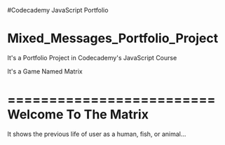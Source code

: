 #Codecademy JavaScript Portfolio
# Mixed_Messages_Portfolio_Project
It's a Portfolio Project in Codecademy's JavaScript Course

It's a Game Named Matrix

=========================
Welcome To The Matrix
=========================

It shows the previous life of user as a human, fish, or animal...
